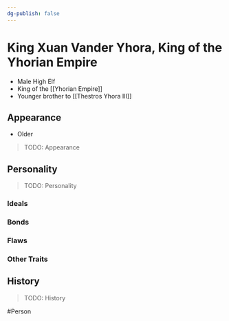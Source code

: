 ```yaml
---
dg-publish: false
---
```


# King Xuan Vander Yhora, King of the Yhorian Empire
- Male High Elf
- King of the [[Yhorian Empire]]
- Younger brother to [[Thestros Yhora III]]

## Appearance
- Older

> TODO: Appearance 

## Personality
> TODO: Personality 

### Ideals


### Bonds


### Flaws


### Other Traits


## History
> TODO: History

#Person